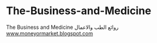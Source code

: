 The-Business-and-Medicine
=========================

The Business and Medicine روائع الطب والاعمال  www.moneyormarket.blogspot.com
